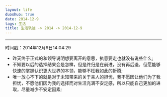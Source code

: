 ```yaml
---
layout: life
duoshuo: true
date: 2014-12-9
tags: 生活
title: 生活轨迹 -> 2014 -> 2014-12-9
---
```


******

时间戳：2014年12月9日14:04:29

* 昨天终于正式的和领导说明想要离开的意思，执意要走也就没有说些什么;
* 不知要以后的选择结果会是怎样，但是终归是在前进，没有再后退，但愿能够快速的掌握认识更大世界的本领，能够不枉我如此的折腾;
* 唯一放心不下的就是对于未知带来的关于亲人的担忧，我不愿因让他们为了我担忧，不愿他们因为我的选择而对生活充满不安定感，所以只能自己更加的进取，尽量减少不安定因素;









